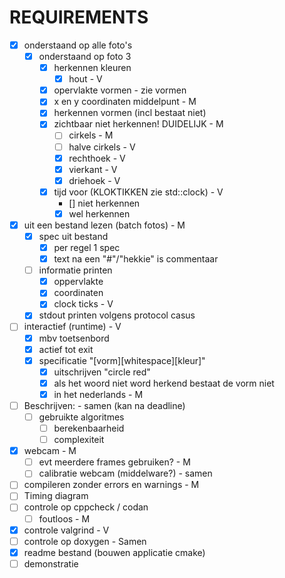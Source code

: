# REQUIREMENTS

* [x] onderstaand op alle foto's
  * [x] onderstaand op foto 3
    * [x] herkennen kleuren
      * [x] hout - V
    * [x] opervlakte vormen - zie vormen
    * [x] x en y coordinaten middelpunt - M
    * [x] herkennen vormen (incl bestaat niet)
    * [x] zichtbaar niet herkennen! DUIDELIJK - M
      * [ ] cirkels - M
      * [ ] halve cirkels - V
      * [x] rechthoek - V
      * [x] vierkant - V
      * [x] driehoek - V
    * [x] tijd voor (KLOKTIKKEN zie std::clock) - V
      * [] niet herkennen
      * [x] wel herkennen
* [x] uit een bestand lezen (batch fotos) - M
  * [x] spec uit bestand
    * [x] per regel 1 spec
    * [x] text na een "#"/"hekkie" is commentaar
  * [ ] informatie printen
    * [x] oppervlakte
    * [x] coordinaten
    * [x] clock ticks - V
  * [x] stdout printen volgens protocol casus
* [ ] interactief (runtime) - V
  * [x] mbv toetsenbord
  * [x] actief tot exit
  * [x] specificatie "[vorm][whitespace][kleur]"
    * [x] uitschrijven "circle red"
    * [x] als het woord niet word herkend bestaat de vorm niet
    * [x] in het nederlands - M
* [ ] Beschrijven: - samen (kan na deadline)
  * [ ] gebruikte algoritmes
    * [ ] berekenbaarheid
    * [ ] complexiteit
* [x] webcam - M
  * [ ] evt meerdere frames gebruiken? - M
  * [ ] calibratie webcam (middelware?) - samen
* [ ] compileren zonder errors en warnings - M
* [ ] Timing diagram
* [ ] controle op cppcheck / codan 
  * [ ] foutloos - M
* [x] controle valgrind - V
* [ ] controle op doxygen - Samen
* [x] readme bestand (bouwen applicatie cmake)
* [ ] demonstratie
